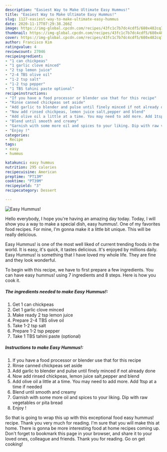 ```yaml
---
description: "Easiest Way to Make Ultimate Easy Hummus!"
title: "Easiest Way to Make Ultimate Easy Hummus!"
slug: 1127-easiest-way-to-make-ultimate-easy-hummus
date: 2020-11-17T07:29:38.266Z
image: https://img-global.cpcdn.com/recipes/43fc1c7b7dc4cdf5/680x482cq70/easy-hummus-recipe-main-photo.jpg
thumbnail: https://img-global.cpcdn.com/recipes/43fc1c7b7dc4cdf5/680x482cq70/easy-hummus-recipe-main-photo.jpg
cover: https://img-global.cpcdn.com/recipes/43fc1c7b7dc4cdf5/680x482cq70/easy-hummus-recipe-main-photo.jpg
author: Francisco Kim
ratingvalue: 4
reviewcount: 27046
recipeingredient:
- "1 can chickpeas"
- "1 garlic clove minced"
- "2 tsp lemon juice"
- "2-4 TBS olive oil"
- "1-2 tsp salt"
- "1-2 tsp pepper"
- "1 TBS tahini paste optional"
recipeinstructions:
- "If you have a food processor or blender use that for this recipe"
- "Rinse canned chickpeas set aside"
- "Add garlic to blender and pulse until finely minced if not already done"
- "Now add rinsed chickpeas, lemon juice salt,pepper and blend"
- "Add olive oil a little at a time. You may need to add more. Add 1tsp at a time if needed"
- "Blend until smooth and creamy"
- "Garnish with some more oil and spices to your liking. Dip with raw vegetables or pita bread"
- "Enjoy !"
categories:
- Recipe
tags:
- easy
- hummus

katakunci: easy hummus 
nutrition: 295 calories
recipecuisine: American
preptime: "PT13M"
cooktime: "PT39M"
recipeyield: "3"
recipecategory: Dessert

---
```



![Easy Hummus!](https://img-global.cpcdn.com/recipes/43fc1c7b7dc4cdf5/680x482cq70/easy-hummus-recipe-main-photo.jpg)

Hello everybody, I hope you're having an amazing day today. Today, I will show you a way to make a special dish, easy hummus!. One of my favorites food recipes. For mine, I'm gonna make it a little bit unique. This will be really delicious.



Easy Hummus! is one of the most well liked of current trending foods in the world. It is easy, it's quick, it tastes delicious. It's enjoyed by millions daily. Easy Hummus! is something that I have loved my whole life. They are fine and they look wonderful.


To begin with this recipe, we have to first prepare a few ingredients. You can have easy hummus! using 7 ingredients and 8 steps. Here is how you cook it.

<!--inarticleads1-->

##### The ingredients needed to make Easy Hummus!:

1. Get 1 can chickpeas
1. Get 1 garlic clove minced
1. Make ready 2 tsp lemon juice
1. Prepare 2-4 TBS olive oil
1. Take 1-2 tsp salt
1. Prepare 1-2 tsp pepper
1. Take 1 TBS tahini paste (optional)




<!--inarticleads2-->

##### Instructions to make Easy Hummus!:

1. If you have a food processor or blender use that for this recipe
1. Rinse canned chickpeas set aside
1. Add garlic to blender and pulse until finely minced if not already done
1. Now add rinsed chickpeas, lemon juice salt,pepper and blend
1. Add olive oil a little at a time. You may need to add more. Add 1tsp at a time if needed
1. Blend until smooth and creamy
1. Garnish with some more oil and spices to your liking. Dip with raw vegetables or pita bread
1. Enjoy !




So that is going to wrap this up with this exceptional food easy hummus! recipe. Thank you very much for reading. I'm sure that you will make this at home. There is gonna be more interesting food at home recipes coming up. Don't forget to bookmark this page in your browser, and share it to your loved ones, colleague and friends. Thank you for reading. Go on get cooking!

